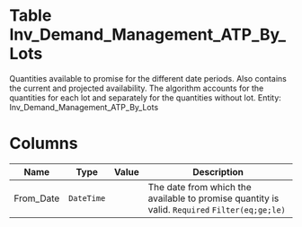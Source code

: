 # Table Inv_Demand_Management_ATP_By_Lots

Quantities available to promise for the different date periods. Also contains the current and projected availability. The algorithm accounts for the quantities for each lot and separately for the quantities without lot. Entity: Inv_Demand_Management_ATP_By_Lots

# Columns

| Name | Type | Value | Description |
| - | - | - | --- |
|From_Date|`DateTime`||Тhe date from which the available to promise quantity is valid. `Required` `Filter(eq;ge;le)` |
